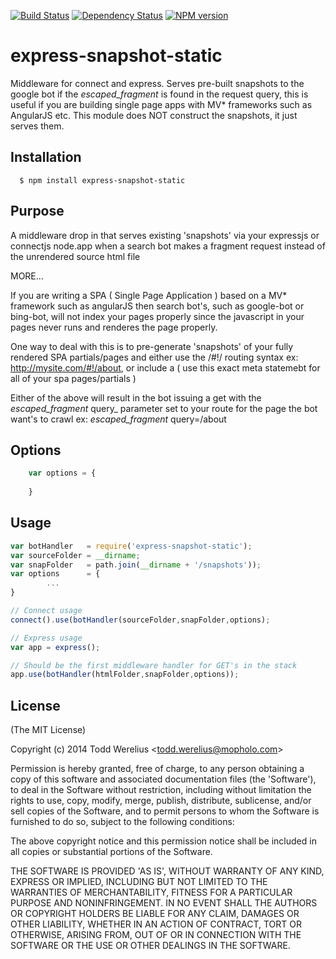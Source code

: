 [![Build Status](https://secure.travis-ci.org/Todd-Werelius/connect-fragment.png)](http://travis-ci.org/Todd-Werelius/express-snapshot-static)
[![Dependency Status](https://gemnasium.com/Todd-Werelius/connect-fragment.png)](https://gemnasium.com/Todd-Werelius/express-snapshot-static)
[![NPM version](https://badge.fury.io/js/connect-fragment.png)](http://badge.fury.io/js/express-snapshot-static)

# express-snapshot-static

Middleware for connect and express.  Serves pre-built snapshots to the google bot if the
_escaped_fragment_ is found in the request query, this is useful if you are building single page apps with MV*
frameworks such as AngularJS etc.  This module does NOT construct the snapshots, it just serves them. 

## Installation

	  $ npm install express-snapshot-static

## Purpose

A middleware drop in that serves existing 'snapshots' via your expressjs or connectjs node.app when a search bot makes a fragment request instead of the unrendered source html file

MORE...

If you are writing a SPA ( Single Page Application ) based on a MV* framework such as angularJS then search bot's, such as google-bot or bing-bot, will not index your pages properly since the javascript in your pages never runs and renderes the page properly. 

One way to deal with this is to pre-generate 'snapshots' of your fully rendered SPA partials/pages and either use the /#!/ routing syntax ex: http://mysite.com/#!/about, or include a <meta name="fragment" content="!"> ( use this exact  meta statemebt for all of your spa pages/partials )  

Either of the above will result in the bot issuing a get with the _escaped_fragment_ query_ parameter set to your route for the page the bot want's to crawl ex: _escaped_fragment_ query=/about 


## Options

```javascript
    var options = {
    	
    }	
```

## Usage

```javascript
var botHandler   = require('express-snapshot-static');
var sourceFolder = __dirname;
var snapFolder   = path.join(__dirname + '/snapshots'));
var options      = {
        ...
}

// Connect usage
connect().use(botHandler(sourceFolder,snapFolder,options);

// Express usage
var app = express();

// Should be the first middleware handler for GET's in the stack
app.use(botHandler(htmlFolder,snapFolder,options));

```

## License 

(The MIT License)

Copyright (c) 2014 Todd Werelius &lt;todd.werelius@mopholo.com&gt;

Permission is hereby granted, free of charge, to any person obtaining
a copy of this software and associated documentation files (the
'Software'), to deal in the Software without restriction, including
without limitation the rights to use, copy, modify, merge, publish,
distribute, sublicense, and/or sell copies of the Software, and to
permit persons to whom the Software is furnished to do so, subject to
the following conditions:

The above copyright notice and this permission notice shall be
included in all copies or substantial portions of the Software.

THE SOFTWARE IS PROVIDED 'AS IS', WITHOUT WARRANTY OF ANY KIND,
EXPRESS OR IMPLIED, INCLUDING BUT NOT LIMITED TO THE WARRANTIES OF
MERCHANTABILITY, FITNESS FOR A PARTICULAR PURPOSE AND NONINFRINGEMENT.
IN NO EVENT SHALL THE AUTHORS OR COPYRIGHT HOLDERS BE LIABLE FOR ANY
CLAIM, DAMAGES OR OTHER LIABILITY, WHETHER IN AN ACTION OF CONTRACT,
TORT OR OTHERWISE, ARISING FROM, OUT OF OR IN CONNECTION WITH THE
SOFTWARE OR THE USE OR OTHER DEALINGS IN THE SOFTWARE.


